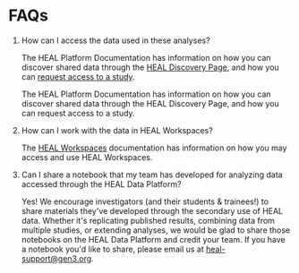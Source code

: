 <!-- ---
hide:
  - navigation
  - toc
--- -->

# FAQs

1. How can I access the data used in these analyses?

    The HEAL Platform Documentation has information on how you can discover shared data through the [HEAL Discovery Page](https://heal.github.io/platform-documentation/platform_discovery_page/), and how you can [request access to a study](https://heal.github.io/platform-documentation/platform_request_access/).

    The HEAL Platform Documentation has information on how you can discover shared data through the HEAL Discovery Page, and how you can request access to a study.
2. How can I work with the data in HEAL Workspaces?

    The [HEAL Workspaces](https://heal.github.io/platform-documentation/platform_workspaces/) documentation has information on how you may access and use HEAL Workspaces.

3. Can I share a notebook that my team has developed for analyzing data accessed through the HEAL Data Platform?

    Yes! We encourage investigators (and their students & trainees!) to share materials they've developed through the secondary use of HEAL data. Whether it's replicating published results, combining data from multiple studies, or extending analyses, we would be glad to share those notebooks on the HEAL Data Platform and credit your team. If you have a notebook you'd like to share, please email us at heal-support@gen3.org.
